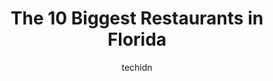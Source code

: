 ---
layout: ampstory
image: https://i0.wp.com/paketmu.com/wp-content/uploads/2023/06/leaky-cauldron-0-in-florida-1686365037.jpeg?resize=640,853
author: techidn
featured: false
description: Explore the diverse Restaurant scene in Florida, home to an incredible selection of 10 establishments catering to every taste. Whether youre in search of iconic favorites or undiscovered tr
title: The 10 Biggest Restaurants in Florida
cover:
   title: The 10 Biggest Restaurants in Florida
   subtitle: RICKPATE
   background: https://paketmu.com/wp-content/uploads/2023/06/leaky-cauldron-0-in-florida-1686365037.jpeg

pages: 
 - layout: thirds
   top: <h1>#1 Hard Rock Cafe</h1>
   bottom: "<p>Overall, a great experience. We got seated on a timely manner. We were told to wait 15 min and we got seated right at 15 min. The employees and waiters were very nice and</p>"
   background: https://paketmu.com/wp-content/uploads/2023/06/leaky-cauldron-1-in-florida-1686365037.jpeg
   backgroundblur: true
 - layout: thirds
   top: <h1>#2 Ulele</h1>
   bottom: "<p>Some friends invited my wife and I here for dinner on a Friday evening, but we had no idea what to expect. We were pleasantly surprised in so many ways throughout the din</p>"
   background: https://paketmu.com/wp-content/uploads/2023/06/leaky-cauldron-2-in-florida-1686365039.jpeg
   cta:
      link: https://paketmu.com/the-10-biggest-restaurants-in-florida/
      text: The 10 Biggest Restaurants in Florida
 - layout: thirds
   top: <h1>#3 Camilas Brazilian Restaurant</h1>
   bottom: "<p>All you can eat Brazilian food in a cafeteria style restaurant. The price is currently $18 a person for the buffet, and then a waiter will take your drink order. It has a</p>"
   background: https://paketmu.com/wp-content/uploads/2023/06/leaky-cauldron-3-in-florida-1686365039.jpeg
   cta:
      link: https://paketmu.com/the-10-biggest-restaurants-in-florida/
      text: The 10 Biggest Restaurants in Florida
 - layout: thirds
   top: <h1>#4 Canvas Restaurant & Market</h1>
   bottom: "<p>13615 Sachs Avenue, Orlando, FL 32827, United States</p>"
   background: https://images.unsplash.com/photo-1599422314077-f4dfdaa4cd09?ixlib=rb-4.0.3&ixid=MnwxMjA3fDB8MHxwaG90by1wYWdlfHx8fGVufDB8fHx8&auto=format&fit=crop&w=640&h=853&q=80
   cta:
      link: https://paketmu.com/the-10-biggest-restaurants-in-florida/
      text: The 10 Biggest Restaurants in Florida
 - layout: thirds
   top: <h1>#5 Dennys</h1>
   bottom: "<p>401 SE 1st Ave, Florida City, FL 33034, United States</p>"
   background: https://images.unsplash.com/photo-1533735380053-eb8d0759b24a?ixlib=rb-4.0.3&ixid=MnwxMjA3fDB8MHxwaG90by1wYWdlfHx8fGVufDB8fHx8&auto=format&fit=crop&w=640&h=853&q=80
   cta:
      link: https://paketmu.com/the-10-biggest-restaurants-in-florida/
      text: The 10 Biggest Restaurants in Florida
 - layout: thirds
   top: <h1>#6 Mrs. Potato Restaurant</h1>
   bottom: "<p>4550 S Kirkman Rd, Orlando, FL 32811, United States</p>"
   background: https://images.unsplash.com/photo-1608411404720-c8f0417bcdba?ixlib=rb-4.0.3&ixid=MnwxMjA3fDB8MHxwaG90by1wYWdlfHx8fGVufDB8fHx8&auto=format&fit=crop&w=640&h=853&q=80
   cta:
      link: https://paketmu.com/the-10-biggest-restaurants-in-florida/
      text: The 10 Biggest Restaurants in Florida
 - layout: thirds
   top: <h1>#7 Coral Reef Restaurant</h1>
   bottom: "<p>1520 Avenue of the Stars, Orlando, FL 32836, United States</p>"
   background: https://images.unsplash.com/photo-1496096265110-f83ad7f96608?ixlib=rb-4.0.3&ixid=MnwxMjA3fDB8MHxwaG90by1wYWdlfHx8fGVufDB8fHx8&auto=format&fit=crop&w=640&h=853&q=80
   cta:
      link: https://paketmu.com/the-10-biggest-restaurants-in-florida/
      text: The 10 Biggest Restaurants in Florida
 - layout: thirds
   middle: Continue reading...
   background: https://images.unsplash.com/photo-1547366785-564103df7e13?ixlib=rb-4.0.3&ixid=MnwxMjA3fDB8MHxwaG90by1wYWdlfHx8fGVufDB8fHx8&auto=format&fit=crop&w=640&h=853&q=80
   cta:
      link: https://paketmu.com/the-10-biggest-restaurants-in-florida/
      text: The 10 Biggest Restaurants in Florida
      
---